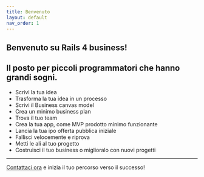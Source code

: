 ```yaml
---
title: Benvenuto
layout: default
nav_order: 1
---
```


## Benvenuto su **Rails 4 business**! 


## Il posto per piccoli programmatori che hanno grandi sogni.

- Scrivi la tua idea
- Trasforma la tua idea in un processo
- Scrivi il Business canvas model
- Crea un minimo business plan
- Trova il tuo team
- Crea la tua app, come MVP prodotto minimo funzionante
- Lancia la tua ipo offerta pubblica iniziale
- Fallisci velocemente e riprova
- Metti le ali al tuo progetto 
- Costruisci il tuo business o miglioralo con nuovi progetti







---

[Contattaci ora](https://www.instagram.com/rails4business/) e inizia il tuo percorso verso il successo!
